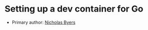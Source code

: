 # Setting up a dev container for Go

* Primary author: [Nicholas Byers](https://github.com/nicbyers)